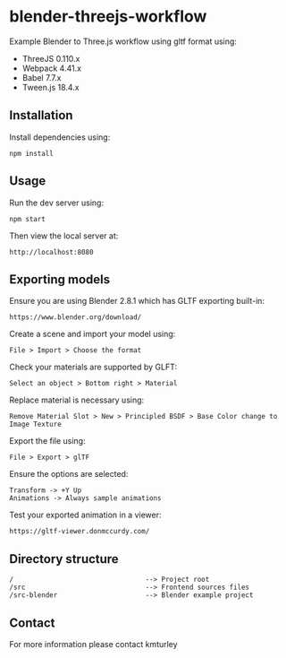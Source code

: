 # blender-threejs-workflow

Example Blender to Three.js workflow using gltf format using:

* ThreeJS 0.110.x
* Webpack 4.41.x
* Babel 7.7.x
* Tween.js 18.4.x


## Installation

Install dependencies using:

    npm install


## Usage

Run the dev server using:

    npm start

Then view the local server at:

    http://localhost:8080


## Exporting models

Ensure you are using Blender 2.8.1 which has GLTF exporting built-in:

    https://www.blender.org/download/

Create a scene and import your model using:

    File > Import > Choose the format

Check your materials are supported by GLFT:

    Select an object > Bottom right > Material

Replace material is necessary using:

    Remove Material Slot > New > Principled BSDF > Base Color change to Image Texture

Export the file using:

    File > Export > glTF

Ensure the options are selected:

    Transform -> +Y Up
    Animations -> Always sample animations

Test your exported animation in a viewer:

    https://gltf-viewer.donmccurdy.com/


## Directory structure

    /                                 --> Project root
    /src                              --> Frontend sources files
    /src-blender                      --> Blender example project


## Contact

For more information please contact kmturley
